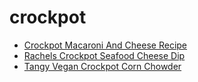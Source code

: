 # crockpot

 * [Crockpot Macaroni And Cheese Recipe](../../index/c/crockpot-macaroni-and-cheese-recipe.json)
 * [Rachels Crockpot Seafood Cheese Dip](../../index/r/rachels-crockpot-seafood-cheese-dip.json)
 * [Tangy Vegan Crockpot Corn Chowder](../../index/t/tangy-vegan-crockpot-corn-chowder.json)
